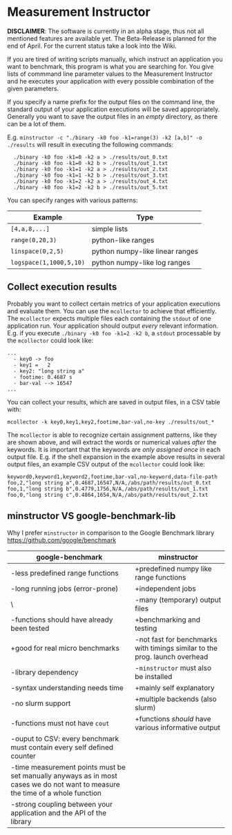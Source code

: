 # Measurement Instructor

**DISCLAIMER**: The software is currently in an alpha stage, thus not
all mentioned features are available yet. The Beta-Release is planned
for the end of April. For the current status take a look into the Wiki.

If you are tired of writing scripts manually, which instruct
an application you want to benchmark, this program is what
you are searching for. You give lists of commmand line parameter
values to the Measurement Instructor and he executes your
application with every possible combination of the given parameters.

If you specify a name prefix for the output files on the command line, the
standard output of your application executions will be saved appropriately.
Generally you want to save the output files in an *empty* directory, as
there can be a lot of them.

E.g. `minstructor -c "./binary -k0 foo -k1=range(3) -k2 [a,b]" -o ./results`
will result in executing the following commands:

```shell
  ./binary -k0 foo -k1=0 -k2 a > ./results/out_0.txt
  ./binary -k0 foo -k1=0 -k2 b > ./results/out_1.txt
  ./binary -k0 foo -k1=1 -k2 a > ./results/out_2.txt
  ./binary -k0 foo -k1=1 -k2 b > ./results/out_3.txt
  ./binary -k0 foo -k1=2 -k2 a > ./results/out_4.txt
  ./binary -k0 foo -k1=2 -k2 b > ./results/out_5.txt
```

You can specify ranges with various patterns:

**Example**               | **Type**
--------------------------|-------------------------
`[4,a,8,...]`             | simple lists
`range(0,20,3)`           | python-like ranges
`linspace(0,2,5)`         | python numpy-like linear ranges
`logspace(1,1000,5,10)`   | python numpy-like log ranges

## Collect execution results
Probably you want to collect certain metrics of your application executions
and evaluate them. You can use the `mcollector` to achieve that efficiently.
The `mcollector` expects multiple files each containing the `stdout` of one
application run. Your application should output *every* relevant information.
E.g. if you execute `./binary -k0 foo -k1=2 -k2 b`, a `stdout` processable 
by the `mcollector` could look like:

```shell
...
  - key0 -> foo
  - key1 =   2
  - key2: "long string a"
  - footime: 0.4687 s
  - bar-val --> 16547
...
```

You can collect your results, which are saved in output files, in a CSV table
with:
```
mcollector -k key0,key1,key2,footime,bar-val,no-key ./results/out_*
``` 
The `mcollector` is able to recognize certain assignment patterns, like they are
shown above, and will extract the words or numerical values *after* the
keywords. It is important that the keywords are *only assigned once* in each
output file. E.g. if the shell expansion in the example above results
in several output files, an example CSV output of the `mcollector` could
look like:

```
keyword0,keyword1,keyword2,footime,bar-val,no-keyword,data-file-path
foo,2,"long string a",0.4687,16547,N/A,/abs/path/results/out_0.txt
foo,1,"long string b",0.4779,1756,N/A,/abs/path/results/out_1.txt
foo,0,"long string c",0.4864,1654,N/A,/abs/path/results/out_2.txt
```

## minstructor VS google-benchmark-lib
Why I prefer `minstructor` in comparison to the Google Benchmark library
https://github.com/google/benchmark

**google-benchmark**              | **minstructor**
----------------------------------|---------------------------------------------
-less predefined range functions  | +predefined numpy like range functions
-long running jobs (error-prone)  | +independent jobs
\                                 | -many (temporary) output files
-functions should have already been tested  | +benchmarking and testing
+good for real micro benchmarks   | -not fast for benchmarks with timings similar to the prog. launch overhead
-library dependency               | -`minstructor` must also be installed
-syntax understanding needs time  | +mainly self explanatory
-no slurm support                 | +multiple backends (also slurm)
-functions must not have `cout`   | +functions *should* have various informative output
-ouput to CSV: every benchmark must contain every self defined counter | 
-time measurement points must be set manually anyways as in most cases we do not want to measure  the time of a whole function | 
-strong coupling between your application and the API of the library | 
